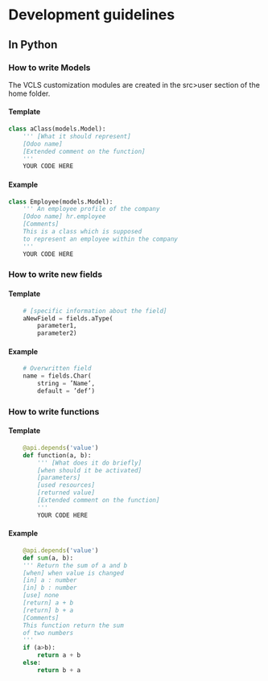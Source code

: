 # Development guidelines

## In Python

### How to write Models

The VCLS customization modules  are created in the src>user section of the home folder.

#### Template
```python
class aClass(models.Model):
    ''' [What it should represent]
    [Odoo name]
    [Extended comment on the function]
    '''
    YOUR CODE HERE
```
#### Example
```python
class Employee(models.Model):
    ''' An employee profile of the company
    [Odoo name] hr.employee
    [Comments]
	This is a class which is supposed
	to represent an employee within the company
    '''
    YOUR CODE HERE
```

### How to write new fields

#### Template
```python
    # [specific information about the field]
    aNewField = fields.aType(
		parameter1,
		parameter2)
```
#### Example
```python
    # Overwritten field
	name = fields.Char(
		string = ’Name’,
		default = ’def’)
```

### How to write functions

#### Template
```python
    @api.depends('value')
    def function(a, b):
        ''' [What does it do briefly]
        [when should it be activated]
        [parameters]
        [used resources]
        [returned value]
        [Extended comment on the function]
        '''
        YOUR CODE HERE
```
#### Example
```python
    @api.depends('value')
    def sum(a, b):
    ''' Return the sum of a and b
    [when] when value is changed
    [in] a : number
	[in] b : number
    [use] none
    [return] a + b
	[return] b + a
    [Comments]
	This function return the sum
	of two numbers
    '''
    if (a>b):
 		return a + b
 	else:
		return b + a
```

